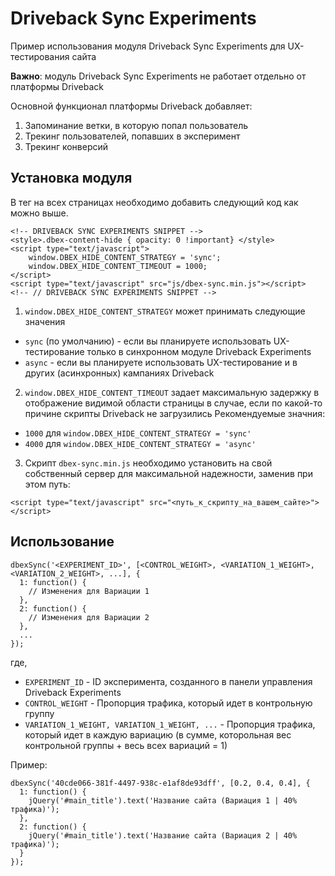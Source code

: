 # Driveback Sync Experiments
Пример использования модуля Driveback Sync Experiments для UX-тестирования сайта

**Важно**: модуль Driveback Sync Experiments не работает отдельно от платформы Driveback

Основной функционал платформы Driveback добавляет:
1. Запоминание ветки, в которую попал пользователь
2. Трекинг пользователей, попавших в эксперимент
3. Трекинг конверсий

## Установка модуля

В тег <head> на всех страницах необходимо добавить следующий код как можно выше.

```
<!-- DRIVEBACK SYNC EXPERIMENTS SNIPPET -->
<style>.dbex-content-hide { opacity: 0 !important} </style>
<script type="text/javascript">
    window.DBEX_HIDE_CONTENT_STRATEGY = 'sync';
    window.DBEX_HIDE_CONTENT_TIMEOUT = 1000;
</script>
<script type="text/javascript" src="js/dbex-sync.min.js"></script>
<!-- // DRIVEBACK SYNC EXPERIMENTS SNIPPET -->
```

1. `window.DBEX_HIDE_CONTENT_STRATEGY` может принимать следующие значения
* `sync` (по умолчанию) - если вы планируете использовать UX-тестирование только в синхронном модуле Driveback Experiments
* `async` - если вы планируете использовать UX-тестирование и в других (асинхронных) кампаниях Driveback

2. `window.DBEX_HIDE_CONTENT_TIMEOUT` задает максимальную задержку в отображение видимой области страницы в случае, если по какой-то причине скрипты Driveback не загрузились
Рекомендуемые значния:
* `1000` для `window.DBEX_HIDE_CONTENT_STRATEGY = 'sync'`
* `4000` для `window.DBEX_HIDE_CONTENT_STRATEGY = 'async'`

3. Скрипт `dbex-sync.min.js` необходимо установить на свой собственный сервер для максимальной надежности, заменив при этом путь:
```
<script type="text/javascript" src="<путь_к_скрипту_на_вашем_сайте>"></script>
```
## Использование

```
dbexSync('<EXPERIMENT_ID>', [<CONTROL_WEIGHT>, <VARIATION_1_WEIGHT>, <VARIATION_2_WEIGHT>, ...], {
  1: function() {
    // Изменения для Вариации 1
  },
  2: function() {
    // Изменения для Вариации 2
  },
  ...
});
```

где,
* `EXPERIMENT_ID` - ID эксперимента, созданного в панели управления Driveback Experiments
* `CONTROL_WEIGHT` - Пропорция трафика, который идет в контрольную группу
* `VARIATION_1_WEIGHT, VARIATION_1_WEIGHT, ...` - Пропорция трафика, который идет в каждую вариацию (в сумме, которольная вес контрольной группы + весь всех вариаций = 1)

Пример:
```
dbexSync('40cde066-381f-4497-938c-e1af8de93dff', [0.2, 0.4, 0.4], {
  1: function() {
    jQuery('#main_title').text('Название сайта (Вариация 1 | 40% трафика)');
  },
  2: function() {
    jQuery('#main_title').text('Название сайта (Вариация 2 | 40% трафика)');
  }
});
```